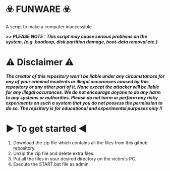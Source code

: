 #                                                                       ☣️ FUNWARE ☣️
A script to make a computer inaccessible.


***>> PLEASE NOTE : This script may cause serious problems on the system. (e.g. bootloop, disk partition damage, boot-data removal etc.)***


⚠️ Disclaimer ⚠️
=================
***The creator of this repository won't be liable under any circumstances for any of your criminal incidents or illegal occurances caused by this repository or any other part of it. None except the attacker will be liable for any illegal occurances. We do not encourage anyone to do any harm to any systems or authorities. Please do not harm or perform any risky experiments on such a system that you do not possess the permission to do so. The repsitory is for educational and experimental purposes only !!***


▶️ To get started ◀️
=====================
1. Download the zip file which contains all the files from this github repository.
2. Unzip the zip file and delete extra files.
3. Put all the files in your desired directory on the victim's PC.
4. Execute the START.bat file as admin.
